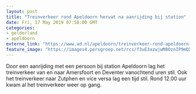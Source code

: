 ```yaml
---
layout: post
title: "Treinverkeer rond Apeldoorn hervat na aanrijding bij station"
date: Fri, 17 May 2019 07:58:00 GMT
categories: 
- gelderland 
- apeldoorn 
externe_link: "https://www.ad.nl/apeldoorn/treinverkeer-rond-apeldoorn-hervat-na-aanrijding-bij-station~a83e1304/"
feature_image: "https://images4.persgroep.net/rcs/f3uE3azwjwM8OznIP9mDX3EATwQ/diocontent/148588114/_fitwidth/400/?appId=21791a8992982cd8da851550a453bd7f&quality=0.7"
---
```


Door een aanrijding met een persoon bij station Apeldoorn lag het treinverkeer van en naar Amersfoort en Deventer vanochtend uren stil. Ook het treinverkeer naar Zutphen en vice versa lag een tijd stil. Rond 12.00 uur kwam al het treinverkeer weer op gang.
